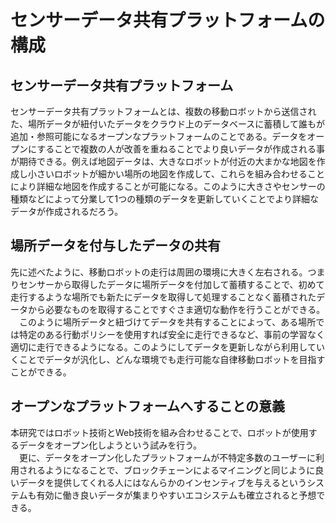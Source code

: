 # センサーデータ共有プラットフォームの構成
## センサーデータ共有プラットフォーム
 センサーデータ共有プラットフォームとは、複数の移動ロボットから送信された、場所データが紐付いたデータをクラウド上のデータベースに蓄積して誰もが追加・参照可能になるオープンなプラットフォームのことである。データをオープンにすることで複数の人が改善を重ねることでより良いデータが作成される事が期待できる。例えば地図データは、大きなロボットが付近の大まかな地図を作成し小さいロボットが細かい場所の地図を作成して、これらを組み合わせることにより詳細な地図を作成することが可能になる。このように大きさやセンサーの種類などによって分業して1つの種類のデータを更新していくことでより詳細なデータが作成されるだろう。

## 場所データを付与したデータの共有
先に述べたように、移動ロボットの走行は周囲の環境に大きく左右される。つまりセンサーから取得したデータに場所データを付加して蓄積することで、初めて走行するような場所でも新たにデータを取得して処理することなく蓄積されたデータから必要なものを取得することですぐさま適切な動作を行うことができる。  
　このように場所データと紐づけてデータを共有することによって、ある場所では特定のある行動ポリシーを使用すれば安全に走行できるなど、事前の学習なく適切に走行できるようになる。このようにしてデータを更新しながら利用していくことでデータが汎化し、どんな環境でも走行可能な自律移動ロボットを目指すことができる。

## オープンなプラットフォームへすることの意義
本研究ではロボット技術とWeb技術を組み合わせることで、ロボットが使用するデータをオープン化しようという試みを行う。  
　更に、データをオープン化したプラットフォームが不特定多数のユーザーに利用されるようになることで、ブロックチェーンによるマイニングと同じように良いデータを提供してくれる人にはなんらかのインセンティブを与えるというシステムも有効に働き良いデータが集まりやすいエコシステムも確立されると予想できる。
